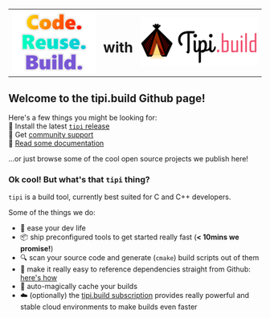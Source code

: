 

<table>
    <tr>
        <td>
            <img src="assets/code.reuse.build.svg" alt="Code. Reuse. Build. with tipi" width="250" />
        </td>
        <td>
            <h1>with</h1>
        </td>
        <td>
            <img src="assets/tipi-build.svg" alt="tipi.build logo" width="350" />
        </td>
    </tr>
</table>

## Welcome to the tipi.build Github page! 

Here's a few things you might be looking for:
<br/>🚀 Install the latest [`tipi` release](https://github.com/tipi-build/cli)
<br/>🧚 Get [community support](https://github.com/tipi-build/cli)
<br/>📖 [Read some documentation](https://tipi.build/documentation)

...or just browse some of the cool open source projects we publish here!

### Ok cool! But what's that `tipi` thing?

`tipi` is a build tool, currently best suited for C and C++ developers.

Some of the things we do:

- 🫶 ease your dev life
- 📦 ship preconfigured tools to get started really fast (**< 10mins we promise!**)
- 🔍 scan your source code and generate (`cmake`) build scripts out of them
- 🔗 make it really easy to reference dependencies straight from Github: [here's how](https://tipi.build/explore/dependencies-from-github)
- 💾 auto-magically cache your builds
- ☁️ (optionally) the [tipi.build subscription](https://tipi.build/) provides really powerful and stable cloud environments to make builds even faster